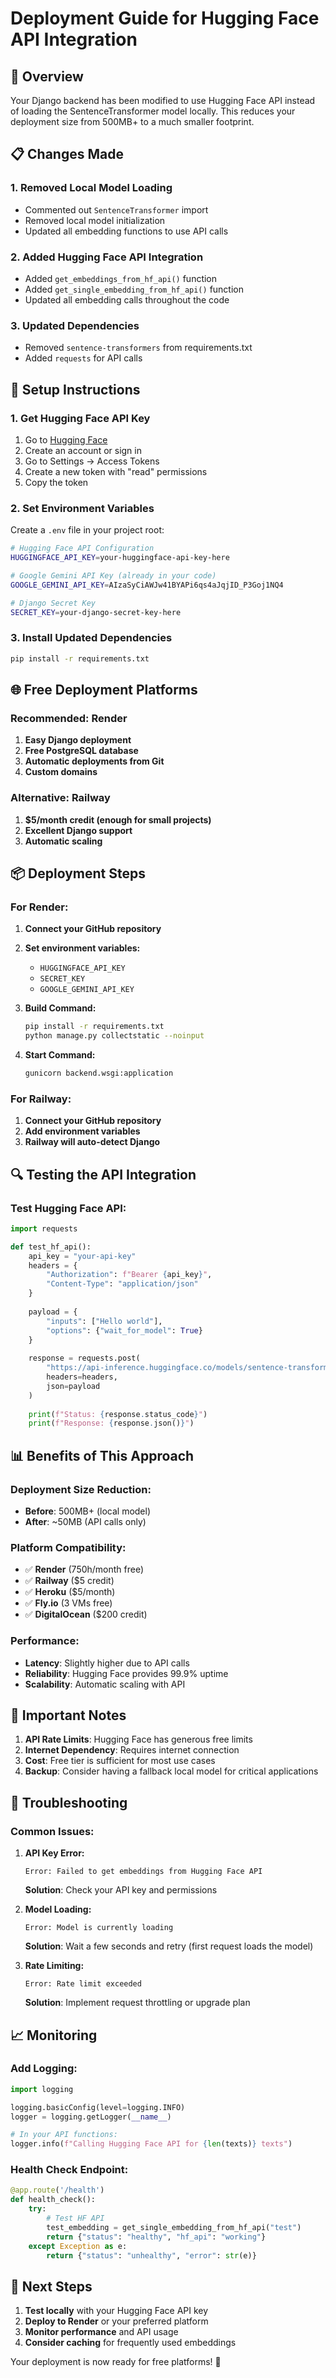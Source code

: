 # Deployment Guide for Hugging Face API Integration

## 🚀 Overview

Your Django backend has been modified to use Hugging Face API instead of loading the SentenceTransformer model locally. This reduces your deployment size from 500MB+ to a much smaller footprint.

## 📋 Changes Made

### 1. **Removed Local Model Loading**
- Commented out `SentenceTransformer` import
- Removed local model initialization
- Updated all embedding functions to use API calls

### 2. **Added Hugging Face API Integration**
- Added `get_embeddings_from_hf_api()` function
- Added `get_single_embedding_from_hf_api()` function
- Updated all embedding calls throughout the code

### 3. **Updated Dependencies**
- Removed `sentence-transformers` from requirements.txt
- Added `requests` for API calls

## 🔧 Setup Instructions

### 1. **Get Hugging Face API Key**
1. Go to [Hugging Face](https://huggingface.co/)
2. Create an account or sign in
3. Go to Settings → Access Tokens
4. Create a new token with "read" permissions
5. Copy the token

### 2. **Set Environment Variables**
Create a `.env` file in your project root:

```bash
# Hugging Face API Configuration
HUGGINGFACE_API_KEY=your-huggingface-api-key-here

# Google Gemini API Key (already in your code)
GOOGLE_GEMINI_API_KEY=AIzaSyCiAWJw41BYAPi6qs4aJqjID_P3Goj1NQ4

# Django Secret Key
SECRET_KEY=your-django-secret-key-here
```

### 3. **Install Updated Dependencies**
```bash
pip install -r requirements.txt
```

## 🌐 Free Deployment Platforms

### **Recommended: Render**
1. **Easy Django deployment**
2. **Free PostgreSQL database**
3. **Automatic deployments from Git**
4. **Custom domains**

### **Alternative: Railway**
1. **$5/month credit (enough for small projects)**
2. **Excellent Django support**
3. **Automatic scaling**

## 📦 Deployment Steps

### **For Render:**

1. **Connect your GitHub repository**
2. **Set environment variables:**
   - `HUGGINGFACE_API_KEY`
   - `SECRET_KEY`
   - `GOOGLE_GEMINI_API_KEY`

3. **Build Command:**
   ```bash
   pip install -r requirements.txt
   python manage.py collectstatic --noinput
   ```

4. **Start Command:**
   ```bash
   gunicorn backend.wsgi:application
   ```

### **For Railway:**

1. **Connect your GitHub repository**
2. **Add environment variables**
3. **Railway will auto-detect Django**

## 🔍 Testing the API Integration

### **Test Hugging Face API:**
```python
import requests

def test_hf_api():
    api_key = "your-api-key"
    headers = {
        "Authorization": f"Bearer {api_key}",
        "Content-Type": "application/json"
    }
    
    payload = {
        "inputs": ["Hello world"],
        "options": {"wait_for_model": True}
    }
    
    response = requests.post(
        "https://api-inference.huggingface.co/models/sentence-transformers/all-MiniLM-L6-v2",
        headers=headers,
        json=payload
    )
    
    print(f"Status: {response.status_code}")
    print(f"Response: {response.json()}")
```

## 📊 Benefits of This Approach

### **Deployment Size Reduction:**
- **Before**: 500MB+ (local model)
- **After**: ~50MB (API calls only)

### **Platform Compatibility:**
- ✅ **Render** (750h/month free)
- ✅ **Railway** ($5 credit)
- ✅ **Heroku** ($5/month)
- ✅ **Fly.io** (3 VMs free)
- ✅ **DigitalOcean** ($200 credit)

### **Performance:**
- **Latency**: Slightly higher due to API calls
- **Reliability**: Hugging Face provides 99.9% uptime
- **Scalability**: Automatic scaling with API

## 🚨 Important Notes

1. **API Rate Limits**: Hugging Face has generous free limits
2. **Internet Dependency**: Requires internet connection
3. **Cost**: Free tier is sufficient for most use cases
4. **Backup**: Consider having a fallback local model for critical applications

## 🔧 Troubleshooting

### **Common Issues:**

1. **API Key Error:**
   ```
   Error: Failed to get embeddings from Hugging Face API
   ```
   **Solution**: Check your API key and permissions

2. **Model Loading:**
   ```
   Error: Model is currently loading
   ```
   **Solution**: Wait a few seconds and retry (first request loads the model)

3. **Rate Limiting:**
   ```
   Error: Rate limit exceeded
   ```
   **Solution**: Implement request throttling or upgrade plan

## 📈 Monitoring

### **Add Logging:**
```python
import logging

logging.basicConfig(level=logging.INFO)
logger = logging.getLogger(__name__)

# In your API functions:
logger.info(f"Calling Hugging Face API for {len(texts)} texts")
```

### **Health Check Endpoint:**
```python
@app.route('/health')
def health_check():
    try:
        # Test HF API
        test_embedding = get_single_embedding_from_hf_api("test")
        return {"status": "healthy", "hf_api": "working"}
    except Exception as e:
        return {"status": "unhealthy", "error": str(e)}
```

## 🎯 Next Steps

1. **Test locally** with your Hugging Face API key
2. **Deploy to Render** or your preferred platform
3. **Monitor performance** and API usage
4. **Consider caching** for frequently used embeddings

Your deployment is now ready for free platforms! 🚀 